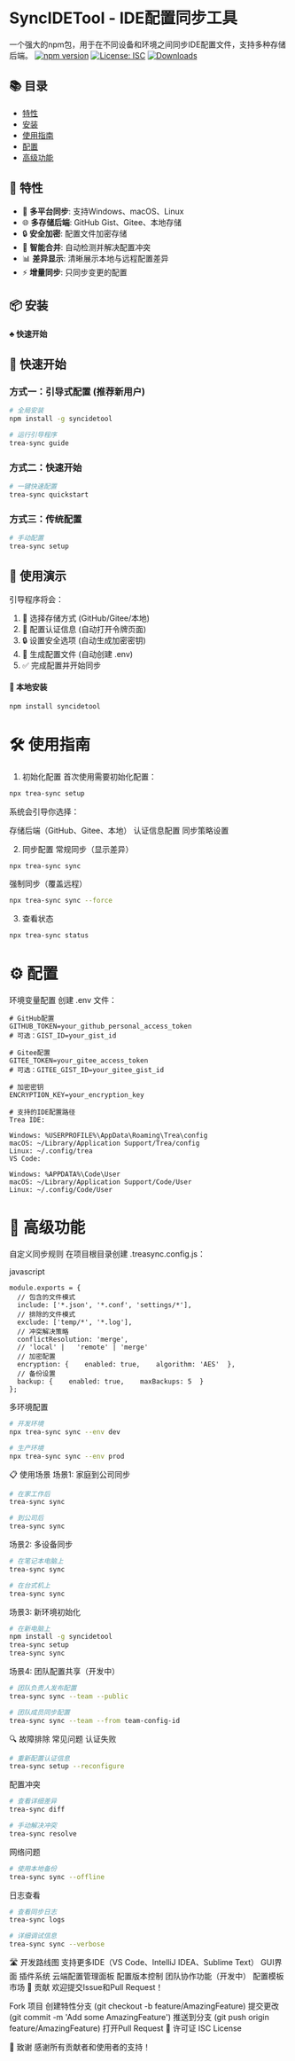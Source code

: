 # SyncIDETool - IDE配置同步工具

一个强大的npm包，用于在不同设备和环境之间同步IDE配置文件，支持多种存储后端。
[![npm version](https://badge.fury.io/js/syncidetool.svg)](https://badge.fury.io/js/syncidetool)
[![License: ISC](https://img.shields.io/badge/License-ISC-blue.svg)](https://opensource.org/licenses/ISC)
[![Downloads](https://img.shields.io/npm/dm/syncidetool.svg)](https://www.npmjs.com/package/syncidetool)

## 📚 目录
- [特性](#-特性)
- [安装](#-安装)
- [使用指南](#️-使用指南)
- [配置](#️-配置)
- [高级功能](#-高级功能)

## 🚀 特性

- 🔄 **多平台同步**: 支持Windows、macOS、Linux
- 🌐 **多存储后端**: GitHub Gist、Gitee、本地存储
- 🔒 **安全加密**: 配置文件加密存储
- 🎯 **智能合并**: 自动检测并解决配置冲突
- 📊 **差异显示**: 清晰展示本地与远程配置差异
- ⚡ **增量同步**: 只同步变更的配置

## 📦 安装

#### :clubs: 快速开始
## 🚀 快速开始

### 方式一：引导式配置 (推荐新用户)
```bash
# 全局安装
npm install -g syncidetool

# 运行引导程序
trea-sync guide
```

### 方式二：快速开始
```bash
# 一键快速配置
trea-sync quickstart
```

### 方式三：传统配置
```bash
# 手动配置
trea-sync setup
```

## 📱 使用演示

引导程序将会：
1. 🎯 选择存储方式 (GitHub/Gitee/本地)
2. 🔐 配置认证信息 (自动打开令牌页面)
3. 🔒 设置安全选项 (自动生成加密密钥)
4. 📝 生成配置文件 (自动创建 .env)
5. ✅ 完成配置并开始同步

#### :pushpin: 本地安装

```bash
npm install syncidetool
```
# 🛠️ 使用指南
1. 初始化配置
首次使用需要初始化配置：

```bash
npx trea-sync setup
```
系统会引导你选择：

存储后端（GitHub、Gitee、本地）
认证信息配置
同步策略设置

2. 同步配置
常规同步（显示差异）
```bash
npx trea-sync sync
```
强制同步（覆盖远程）
```bash
npx trea-sync sync --force
```
3. 查看状态
```bash
npx trea-sync status
```
# ⚙️ 配置
环境变量配置
创建 .env 文件：
```
# GitHub配置
GITHUB_TOKEN=your_github_personal_access_token
# 可选：GIST_ID=your_gist_id

# Gitee配置
GITEE_TOKEN=your_gitee_access_token
# 可选：GITEE_GIST_ID=your_gitee_gist_id

# 加密密钥
ENCRYPTION_KEY=your_encryption_key

# 支持的IDE配置路径
Trea IDE:

Windows: %USERPROFILE%\AppData\Roaming\Trea\config
macOS: ~/Library/Application Support/Trea/config
Linux: ~/.config/trea
VS Code:

Windows: %APPDATA%\Code\User
macOS: ~/Library/Application Support/Code/User
Linux: ~/.config/Code/User
```

# 🔧 高级功能
自定义同步规则
在项目根目录创建 .treasync.config.js：

javascript
```
module.exports = {  
  // 包含的文件模式  
  include: ['*.json', '*.conf', 'settings/*'],    
  // 排除的文件模式  
  exclude: ['temp/*', '*.log'],   
  // 冲突解决策略  
  conflictResolution: 'merge', 
  // 'local' |   'remote' | 'merge'    
  // 加密配置  
  encryption: {    enabled: true,    algorithm: 'AES'  },    
  // 备份设置  
  backup: {    enabled: true,    maxBackups: 5  }
};
```
多环境配置
```bash
# 开发环境
npx trea-sync sync --env dev

# 生产环境
npx trea-sync sync --env prod
```
📋 使用场景
场景1: 家庭到公司同步
```bash
# 在家工作后
trea-sync sync

# 到公司后
trea-sync sync
```
场景2: 多设备同步
```bash
# 在笔记本电脑上
trea-sync sync

# 在台式机上
trea-sync sync
```
场景3: 新环境初始化
```bash
# 在新电脑上
npm install -g syncidetool
trea-sync setup
trea-sync sync
```
场景4: 团队配置共享（开发中）
```bash
# 团队负责人发布配置
trea-sync sync --team --public

# 团队成员同步配置
trea-sync sync --team --from team-config-id
```
🔍 故障排除
常见问题
认证失败

```bash
# 重新配置认证信息
trea-sync setup --reconfigure
```
配置冲突

```bash
# 查看详细差异
trea-sync diff

# 手动解决冲突
trea-sync resolve
```
网络问题

```bash
# 使用本地备份
trea-sync sync --offline
```
日志查看
```bash
# 查看同步日志
trea-sync logs

# 详细调试信息
trea-sync sync --verbose
```
🛣️ 开发路线图
支持更多IDE（VS Code、IntelliJ IDEA、Sublime Text）
GUI界面
插件系统
云端配置管理面板
配置版本控制
团队协作功能（开发中）
配置模板市场
🤝 贡献
欢迎提交Issue和Pull Request！

Fork 项目
创建特性分支 (git checkout -b feature/AmazingFeature)
提交更改 (git commit -m 'Add some AmazingFeature')
推送到分支 (git push origin feature/AmazingFeature)
打开Pull Request
📄 许可证
ISC License

🙏 致谢
感谢所有贡献者和使用者的支持！
